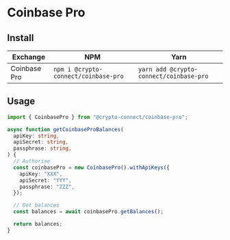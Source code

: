 # Coinbase Pro

## Install

| Exchange     | NPM                                  | Yarn                                    |
| ------------ | ------------------------------------ | --------------------------------------- |
| Coinbase Pro | `npm i @crypto-connect/coinbase-pro` | `yarn add @crypto-connect/coinbase-pro` |

## Usage

```ts
import { CoinbasePro } from "@crypto-connect/coinbase-pro";

async function getCoinbaseProBalances(
  apiKey: string,
  apiSecret: string,
  passphrase: string,
) {
  // Authorise
  const coinbasePro = new CoinbasePro().withApiKeys({
    apiKey: "XXX",
    apiSecret: "YYY",
    passphrase: "ZZZ",
  });

  // Get balances
  const balances = await coinbasePro.getBalances();

  return balances;
}
```
